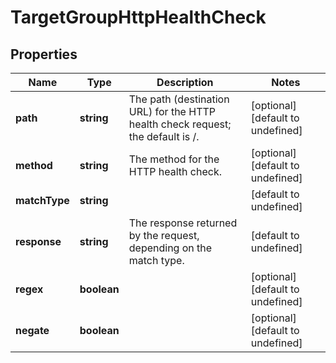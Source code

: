 # TargetGroupHttpHealthCheck

## Properties
| Name | Type | Description | Notes |
| ------------ | ------------- | ------------- | ------------- |
| **path** | **string** | The path (destination URL) for the HTTP health check request; the default is /. | [optional] [default to undefined] |
| **method** | **string** | The method for the HTTP health check. | [optional] [default to undefined] |
| **matchType** | **string** |  | [default to undefined] |
| **response** | **string** | The response returned by the request, depending on the match type. | [default to undefined] |
| **regex** | **boolean** |  | [optional] [default to undefined] |
| **negate** | **boolean** |  | [optional] [default to undefined] |


